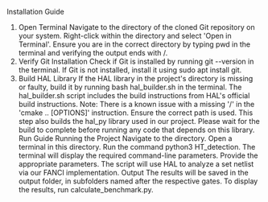 Installation Guide
1. Open Terminal
Navigate to the directory of the cloned Git repository on your system.
Right-click within the directory and select 'Open in Terminal'.
Ensure you are in the correct directory by typing pwd in the terminal and verifying the output ends with /<git-project-name>.
2. Verify Git Installation
Check if Git is installed by running git --version in the terminal.
If Git is not installed, install it using sudo apt install git.
3. Build HAL Library
If the HAL library in the project's directory is missing or faulty, build it by running bash hal_builder.sh in the terminal.
The hal_builder.sh script includes the build instructions from HAL's official build instructions.
Note: There is a known issue with a missing '/' in the 'cmake .. [OPTIONS]' instruction. Ensure the correct path is used.
This step also builds the hal_py library used in our project. Please wait for the build to complete before running any code that depends on this library.
Run Guide
Running the Project
Navigate to the <git-project-name> directory.
Open a terminal in this directory.
Run the command python3 HT_detection. The terminal will display the required command-line parameters.
Provide the appropriate parameters. The script will use HAL to analyze a set netlist via our FANCI implementation.
Output
The results will be saved in the output folder, in subfolders named after the respective gates.
To display the results, run calculate_benchmark.py.
 
 
 


